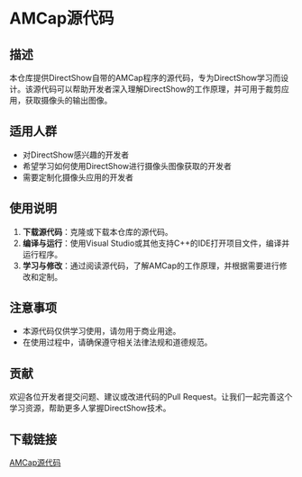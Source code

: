 # AMCap源代码

## 描述
本仓库提供DirectShow自带的AMCap程序的源代码，专为DirectShow学习而设计。该源代码可以帮助开发者深入理解DirectShow的工作原理，并可用于裁剪应用，获取摄像头的输出图像。

## 适用人群
- 对DirectShow感兴趣的开发者
- 希望学习如何使用DirectShow进行摄像头图像获取的开发者
- 需要定制化摄像头应用的开发者

## 使用说明
1. **下载源代码**：克隆或下载本仓库的源代码。
2. **编译与运行**：使用Visual Studio或其他支持C++的IDE打开项目文件，编译并运行程序。
3. **学习与修改**：通过阅读源代码，了解AMCap的工作原理，并根据需要进行修改和定制。

## 注意事项
- 本源代码仅供学习使用，请勿用于商业用途。
- 在使用过程中，请确保遵守相关法律法规和道德规范。

## 贡献
欢迎各位开发者提交问题、建议或改进代码的Pull Request。让我们一起完善这个学习资源，帮助更多人掌握DirectShow技术。

## 下载链接

[AMCap源代码](https://pan.quark.cn/s/37c7b9446716)